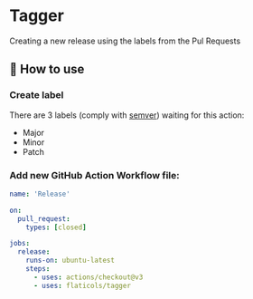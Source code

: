 # Tagger

Creating a new release using the labels from the Pul Requests

## 🚀 How to use

### Create label

There are 3 labels (comply with [semver](https://semver.org)) waiting for this action:

  - Major
  - Minor
  - Patch

### Add new GitHub Action Workflow file:

```yaml
name: 'Release'

on:
  pull_request:
    types: [closed]

jobs:
  release:
    runs-on: ubuntu-latest
    steps:
      - uses: actions/checkout@v3
      - uses: flaticols/tagger
```